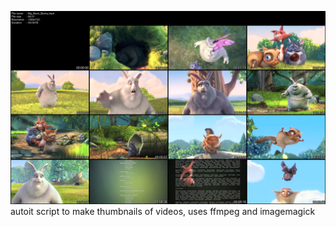 ![output result](https://raw.githubusercontent.com/lllllll-llll-llllll/video_thumbnail_maker/master/examples/result2.png)  
autoit script to make thumbnails of videos, uses ffmpeg and imagemagick

